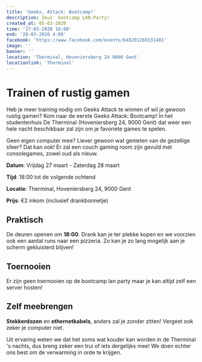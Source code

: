 ```yaml
---
title: 'Geeks, Attack: Bootcamp!'
description: Zeus' bootcamp LAN-Party!
created_at: 05-03-2020
time: '27-03-2020 18:00'
end: '28-03-2020 4:00'
facebook: 'https://www.facebook.com/events/648201269331401'
image: ''
banner: ''
location: 'Therminal, Hoveniersberg 24 9000 Gent'
locationlink: 'Therminal'
---
```


# Trainen of rustig gamen

Heb je meer training nodig om Geeks Attack te winnen of wil je gewoon rustig gamen?
Kom naar de eerste Geeks Attack: Bootcamp! In het studentenhuis De Therminal (Hoveniersberg 24, 9000 Gent) dat weer een hele nacht beschikbaar zal zijn om je favoriete games te spelen.

Geen eigen computer mee? Liever gewoon wat genieten van de gezellige sfeer? Dat kan ook! Er zal een couch gaming room zijn gevuld met consolegames, zowel oud als nieuw.

**Datum**: Vrijdag 27 maart - Zaterdag 28 maart

**Tijd**: 18:00 tot de volgende ochtend

**Locatie**: Therminal, Hoveniersberg 24, 9000 Gent

**Prijs**: €2 inkom (inclusief drankbonnetje)

## Praktisch

De deuren openen om **18:00**. Drank kan je ter plekke kopen en we voorzien ook een aantal runs naar een pizzeria. Zo kan je zo lang mogelijk aan je scherm gekluisterd blijven!

## Toernooien

Er zijn geen toernooien op de bootcamp lan party maar je kan altijd zelf een server hosten!

## Zelf meebrengen

**Stekkerdozen** en **ethernetkabels**, anders zal je zonder zitten!
Vergeet ook zeker je computer niet.

Uit ervaring weten we dat het soms wat kouder kan worden in de Therminal 's nachts, dus breng zeker een trui of iets dergelijks mee! We doen echter ons best om de verwarming in orde te krijgen.
